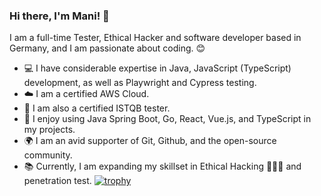 ### Hi there, I'm Mani! 👋

I am a full-time Tester, Ethical Hacker and software developer based in Germany, and I am passionate about coding. 😊

- 💻 I have considerable expertise in Java, JavaScript (TypeScript) development, as well as Playwright and Cypress testing.
- ☁️ I am a certified AWS Cloud.
- 🧪 I am also a certified ISTQB tester.
- 🔨 I enjoy using Java Spring Boot, Go, React, Vue.js, and TypeScript in my projects.
- 🌍 I am an avid supporter of Git, Github, and the open-source community.
- 📚 Currently, I am expanding my skillset in Ethical Hacking 🧑🏻‍💻 and penetration test.
[![trophy](https://github-profile-trophy.vercel.app/?username=manimovassagh&theme=gruvbox)](https://github.com/ryo-ma/github-profile-trophy)
